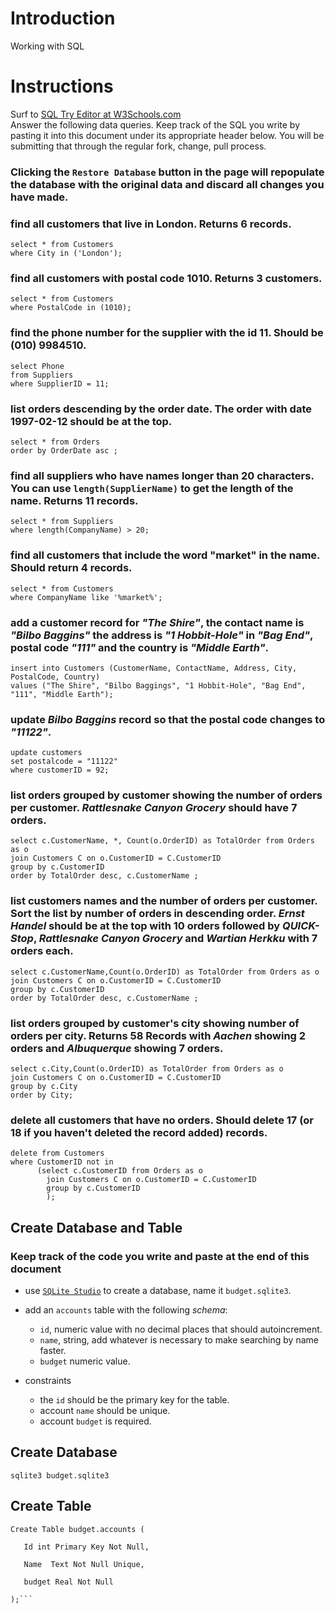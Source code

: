 # Introduction

Working with SQL

# Instructions

Surf to [SQL Try Editor at W3Schools.com](https://www.w3schools.com/Sql/tryit.asp?filename=trysql_select_top)  
Answer the following data queries. Keep track of the SQL you write by pasting it into this document under its appropriate header below. You will be submitting that through the regular fork, change, pull process.

### **Clicking the `Restore Database` button in the page will repopulate the database with the original data and discard all changes you have made**.

### find all customers that live in London. Returns 6 records.

```sqlite
select * from Customers
where City in ('London');
```

### find all customers with postal code 1010. Returns 3 customers.

```sqlite
select * from Customers
where PostalCode in (1010);

```

### find the phone number for the supplier with the id 11. Should be (010) 9984510.

```sqlite
select Phone
from Suppliers
where SupplierID = 11;
```

### list orders descending by the order date. The order with date 1997-02-12 should be at the top.

```sqlite
select * from Orders
order by OrderDate asc ;

```

### find all suppliers who have names longer than 20 characters. You can use `length(SupplierName)` to get the length of the name. Returns 11 records.

```sqlite
select * from Suppliers
where length(CompanyName) > 20;
```

### find all customers that include the word "market" in the name. Should return 4 records.

```sqlite
select * from Customers
where CompanyName like '%market%';
```
### add a customer record for _"The Shire"_, the contact name is _"Bilbo Baggins"_ the address is _"1 Hobbit-Hole"_ in _"Bag End"_, postal code _"111"_ and the country is _"Middle Earth"_.

```sqlite
insert into Customers (CustomerName, ContactName, Address, City, PostalCode, Country)
values ("The Shire", "Bilbo Baggings", "1 Hobbit-Hole", "Bag End", "111", "Middle Earth");
```

### update _Bilbo Baggins_ record so that the postal code changes to _"11122"_.

```sqlite
update customers
set postalcode = "11122"
where customerID = 92;

```

### list orders grouped by customer showing the number of orders per customer. _Rattlesnake Canyon Grocery_ should have 7 orders.

```sqlite
select c.CustomerName, *, Count(o.OrderID) as TotalOrder from Orders as o
join Customers C on o.CustomerID = C.CustomerID
group by c.CustomerID
order by TotalOrder desc, c.CustomerName ;
```

### list customers names and the number of orders per customer. Sort the list by number of orders in descending order. _Ernst Handel_ should be at the top with 10 orders followed by _QUICK-Stop_, _Rattlesnake Canyon Grocery_ and _Wartian Herkku_ with 7 orders each.
```sqlite
select c.CustomerName,Count(o.OrderID) as TotalOrder from Orders as o
join Customers C on o.CustomerID = C.CustomerID
group by c.CustomerID
order by TotalOrder desc, c.CustomerName ;
```
### list orders grouped by customer's city showing number of orders per city. Returns 58 Records with _Aachen_ showing 2 orders and _Albuquerque_ showing 7 orders.
```sqlite
select c.City,Count(o.OrderID) as TotalOrder from Orders as o
join Customers C on o.CustomerID = C.CustomerID
group by c.City
order by City;
```
### delete all customers that have no orders. Should delete 17 (or 18 if you haven't deleted the record added) records.
```sqlite
delete from Customers
where CustomerID not in
      (select c.CustomerID from Orders as o
        join Customers C on o.CustomerID = C.CustomerID
        group by c.CustomerID
        );
```
## Create Database and Table

### Keep track of the code you write and paste at the end of this document

- use [`SQLite Studio`](https://sqlitestudio.pl/index.rvt) to create a database, name it `budget.sqlite3`.
- add an `accounts` table with the following _schema_:

  - `id`, numeric value with no decimal places that should autoincrement.
  - `name`, string, add whatever is necessary to make searching by name faster.
  - `budget` numeric value.

- constraints
  - the `id` should be the primary key for the table.
  - account `name` should be unique.
  - account `budget` is required.

## Create Database
```sqlite
sqlite3 budget.sqlite3
```

## Create Table
```
Create Table budget.accounts (

   Id int Primary Key Not Null,
   
   Name  Text Not Null Unique,
   
   budget Real Not Null
   
);```
